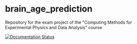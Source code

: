 # brain_age_prediction
Repository for the exam project of the "Computing Methods for Experimental Physics and Data Analysis" course

[![Documentation Status](https://readthedocs.org/projects/brain-age-prediction/badge/?version=latest)](https://brain-age-prediction.readthedocs.io/en/latest/?badge=latest)